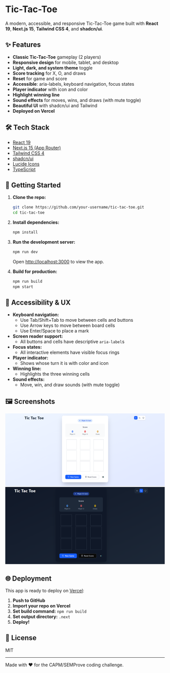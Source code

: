 # Tic-Tac-Toe

A modern, accessible, and responsive Tic-Tac-Toe game built with **React 19**, **Next.js 15**, **Tailwind CSS 4**, and **shadcn/ui**.

## ✨ Features

- **Classic Tic-Tac-Toe** gameplay (2 players)
- **Responsive design** for mobile, tablet, and desktop
- **Light, dark, and system theme** toggle
- **Score tracking** for X, O, and draws
- **Reset** for game and score
- **Accessible**: aria-labels, keyboard navigation, focus states
- **Player indicator** with icon and color
- **Highlight winning line**
- **Sound effects** for moves, wins, and draws (with mute toggle)
- **Beautiful UI** with shadcn/ui and Tailwind
- **Deployed on Vercel**

## 🛠️ Tech Stack

- [React 19](https://react.dev/)
- [Next.js 15 (App Router)](https://nextjs.org/)
- [Tailwind CSS 4](https://tailwindcss.com/)
- [shadcn/ui](https://ui.shadcn.com/)
- [Lucide Icons](https://lucide.dev/)
- [TypeScript](https://www.typescriptlang.org/)

## 🚀 Getting Started

1. **Clone the repo:**
   ```bash
   git clone https://github.com/your-username/tic-tac-toe.git
   cd tic-tac-toe
   ```
2. **Install dependencies:**
   ```bash
   npm install
   ```
3. **Run the development server:**
   ```bash
   npm run dev
   ```
   Open [http://localhost:3000](http://localhost:3000) to view the app.

4. **Build for production:**
   ```bash
   npm run build
   npm start
   ```

## 🌈 Accessibility & UX

- **Keyboard navigation:**
  - Use Tab/Shift+Tab to move between cells and buttons
  - Use Arrow keys to move between board cells
  - Use Enter/Space to place a mark
- **Screen reader support:**
  - All buttons and cells have descriptive `aria-label`s
- **Focus states:**
  - All interactive elements have visible focus rings
- **Player indicator:**
  - Shows whose turn it is with color and icon
- **Winning line:**
  - Highlights the three winning cells
- **Sound effects:**
  - Move, win, and draw sounds (with mute toggle)

## 🖼️ Screenshots

![Light mode screenshot](./public/screenshot-light.png)
![Dark mode screenshot](./public/screenshot-dark.png)

## 🌐 Deployment

This app is ready to deploy on [Vercel](https://vercel.com/):

1. **Push to GitHub**
2. **Import your repo on Vercel**
3. **Set build command:** `npm run build`
4. **Set output directory:** `.next`
5. **Deploy!**

## 📄 License

MIT

---

Made with ❤️ for the CAPM/SEMProve coding challenge.
